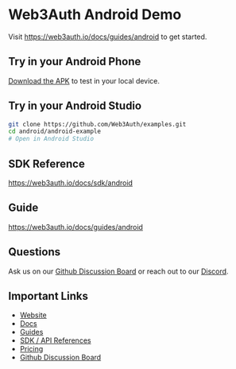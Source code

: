 # Web3Auth Android Demo

Visit https://web3auth.io/docs/guides/android to get started.

## Try in your Android Phone

[Download the APK](https://github.com/Web3Auth/examples/raw/main/android/android-example/web3auth-android-demo-app.apk)
to test in your local device.

## Try in your Android Studio

```bash
git clone https://github.com/Web3Auth/examples.git
cd android/android-example
# Open in Android Studio
```

## SDK Reference

https://web3auth.io/docs/sdk/android

## Guide

https://web3auth.io/docs/guides/android

## Questions

Ask us on our
[Github Discussion Board](https://github.com/orgs/Web3Auth/discussions) or reach
out to our [Discord](https://discord.gg/web3auth).

## Important Links

- [Website](https://web3auth.io)
- [Docs](https://web3auth.io/docs)
- [Guides](https://web3auth.io/docs/guides)
- [SDK / API References](https://web3auth.io/docs/sdk)
- [Pricing](https://web3auth.io/pricing.html)
- [Github Discussion Board](https://github.com/orgs/Web3Auth/discussions)
